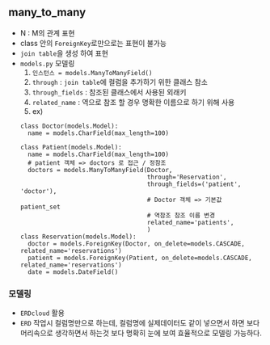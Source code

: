 ## many_to_many
- N : M의 관계 표현
- class 안의 `ForeignKey`로만으로는 표현이 불가능
- `join table`을 생성 하여 표현
- `models.py` 모델링
  1. `인스턴스 = models.ManyToManyField()`
  2. `through` : `join table`에 컬럼을 추가하기 위한 클래스 참소
  3. `through_fields` : 참조된 클래스에서 사용된 외래키
  4. `related_name` : 역으로 참조 할 경우 명확한 이름으로 하기 위해 사용
  5. ex)
  ```
  class Doctor(models.Model):
    name = models.CharField(max_length=100)

  class Patient(models.Model):
    name = models.CharField(max_length=100)
    # patient 객체 => doctors 로 접근 / 정참조
    doctors = models.ManyToManyField(Doctor, 
                                     through='Reservation', 
                                     through_fields=('patient', 'doctor'),
                                     # Doctor 객체 => 기본값 patient_set
                                     # 역참조 참조 이름 변경
                                     related_name='patients',
                                     )
  class Reservation(models.Model):
    doctor = models.ForeignKey(Doctor, on_delete=models.CASCADE, related_name='reservations')
    patient = models.ForeignKey(Patient, on_delete=models.CASCADE, related_name='reservations')
    date = models.DateField()
  
  ```
### 모델링
- `ERDcloud` 활용
- `ERD` 작업시 컬럼명만으로 하는데, 컬럼명에 실제데이터도 같이 넣으면서 하면 보다 머리속으로 생각하면서 하는것 보다 명확히 눈에 보여 효율적으로 모델링 가능하다.